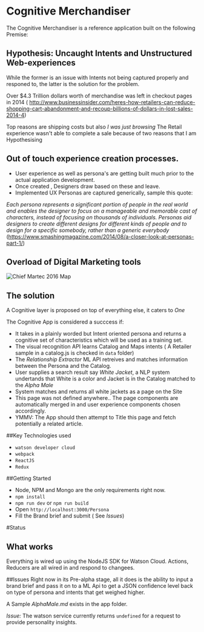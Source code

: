 # Cognitive Merchandiser
The Cognitive Merchandiser is a reference application built on the following Premise:

## Hypothesis: Uncaught Intents and Unstructured Web-experiences
While the former is an issue with Intents not being captured properly and responed to, the latter is the solution for the problem. 

Over $4.3 Trillion dollars worth of merchandise was left in checkout pages in 2014 ( http://www.businessinsider.com/heres-how-retailers-can-reduce-shopping-cart-abandonment-and-recoup-billions-of-dollars-in-lost-sales-2014-4)

Top reasons are shipping costs but also _I was just browsing_ The Retail experience wasn't able to complete a sale because of two reasons that I am Hypothesising

## Out of touch experience creation processes.
* User experience as well as persona's are getting built much prior to the actual application development.
* Once created , Designers draw based on these and leave.
* Implemented UX Personas are captured generically, sample this quote:

_Each persona represents a significant portion of people in the real world and enables the designer to focus on a manageable and memorable cast of characters, instead of focusing on thousands of individuals. Personas aid designers to create different designs for different kinds of people and to design for a specific somebody, rather than a generic everybody_ 
(https://www.smashingmagazine.com/2014/08/a-closer-look-at-personas-part-1/)

## Overload of Digital Marketing tools
![Chief Martec 2016 Map](http://cdn.chiefmartec.com/wp-content/uploads/2016/03/marketing_technology_landscape_2016_3000px.jpg)

## The solution

A Cognitive layer is proposed on top of everything else, it caters to *One* 

The Cognitive App  is considered a succcess if:
* It takes in a plainly worded but Intent oriented persona and returns a cognitive set of characteristics which will be used as a training set.
* The visual recognition API learns Catalog and Maps intents ( A Retailer sample in a catalog.js is checked in `data` folder)
* The _Relationship Extractor_ ML API retreives and matches information between the Persona and the Catalog.
* User supplies a search result say _White Jacket_, a NLP system undertands that White is a color and Jacket is in the Catalog matched to the _Alpha Male_
* System matches and returns all white jackets as a page on the Site
* This page was not defined anywhere.. The page components are automatically merged in and user experience components chosen accordingly.
* YMMV: The App should then attempt to Title this page and fetch potentially a related article.

##Key Technologies used
* `watson developer cloud`
* `webpack`
* `ReactJS`
* `Redux`

##Getting Started
* Node, NPM and Mongo are the only requirements right now.
* `npm install`
* `npm run dev` or `npm run build`
* Open `http://localhost:3000/Persona`
* Fill the Brand brief and submit ( See _Issues_)

#Status
## What works
Everything is wired up using the NodeJS SDK for Watson Cloud.
Actions, Reducers are all wired in and respond to changees.

##Issues
Right now in its Pre-alpha stage, all it does is the ability to input a brand brief and pass it on to a ML Api to get a JSON confidence level back on type of persona and intents that get weighed higher.

A Sample _AlphaMale.md_ exists in the app folder. 

*Issue:* The watson service currently returns `undefined` for a request to provide personality insights.



